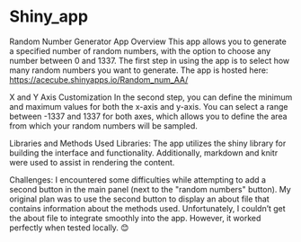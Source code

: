 # Shiny_app
Random Number Generator App Overview
This app allows you to generate a specified number of random numbers, with the option to choose any number between 0 and 1337. The first step in using the app is to select how many random numbers you want to generate. The app is hosted here: https://acecube.shinyapps.io/Random_num_AA/

X and Y Axis Customization
In the second step, you can define the minimum and maximum values for both the x-axis and y-axis. You can select a range between -1337 and 1337 for both axes, which allows you to define the area from which your random numbers will be sampled.

Libraries and Methods Used
Libraries: The app utilizes the shiny library for building the interface and functionality. Additionally, markdown and knitr were used to assist in rendering the content.

Challenges: I encountered some difficulties while attempting to add a second button in the main panel (next to the "random numbers" button). My original plan was to use the second button to display an about file that contains information about the methods used. Unfortunately, I couldn’t get the about file to integrate smoothly into the app. However, it worked perfectly when tested locally. 😊
